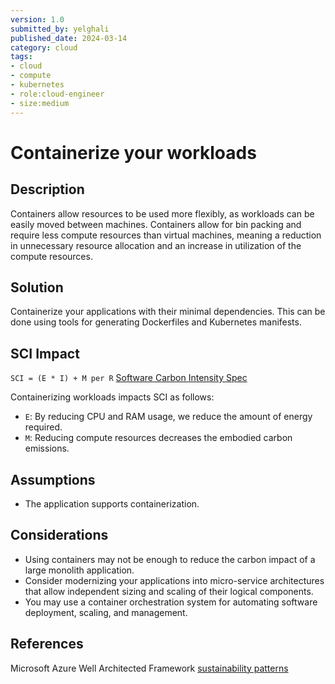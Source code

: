 ```yaml
---
version: 1.0
submitted_by: yelghali
published_date: 2024-03-14
category: cloud
tags: 
- cloud
- compute
- kubernetes
- role:cloud-engineer
- size:medium
---
```


# Containerize your workloads

## Description
Containers allow resources to be used more flexibly, as workloads can be easily moved between machines. Containers allow for bin packing and require less compute resources than virtual machines, meaning a reduction in unnecessary resource allocation and an increase in utilization of the compute resources.

## Solution
Containerize your applications with their minimal dependencies. This can be done using tools for generating Dockerfiles and Kubernetes manifests.

## SCI Impact
`SCI = (E * I) + M per R`
[Software Carbon Intensity Spec](https://grnsft.org/sci)

Containerizing workloads impacts SCI as follows:

- `E`: By reducing CPU and RAM usage, we reduce the amount of energy required.
- `M`: Reducing compute resources decreases the embodied carbon emissions.

## Assumptions
- The application supports containerization.

## Considerations
- Using containers may not be enough to reduce the carbon impact of a large monolith application.
- Consider modernizing your applications into micro-service architectures that allow independent sizing and scaling of their logical components.
- You may use a container orchestration system for automating software deployment, scaling, and management.

## References
Microsoft Azure Well Architected Framework [sustainability patterns](https://learn.microsoft.com/en-us/azure/architecture/framework/sustainability/sustainability-application-platform)
